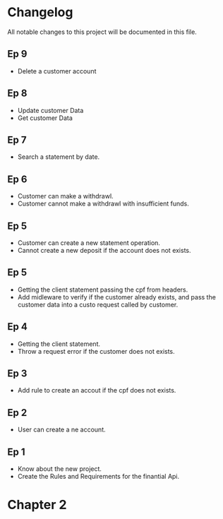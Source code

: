 # Changelog

All notable changes to this project will be documented in this file.

## Ep 9

- Delete a customer account

## Ep 8

- Update customer Data
- Get customer Data

## Ep 7

- Search a statement by date.

## Ep 6

- Customer can make a withdrawl.
- Customer cannot make a withdrawl with insufficient funds.

## Ep 5

- Customer can create a new statement operation.
- Cannot create a new deposit if the account does not exists.

## Ep 5

- Getting the client statement passing the cpf from headers.
- Add midleware to verify if the customer already exists, and pass the customer data into a custo request called by customer.

## Ep 4

- Getting the client statement.
- Throw a request error if the customer does not exists.

## Ep 3

- Add rule to create an accout if the cpf does not exists.

## Ep 2

- User can create a ne account.

## Ep 1

- Know about the new project.
- Create the Rules and Requirements for the finantial Api.

# Chapter 2

